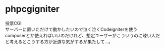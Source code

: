 # phpcgigniter

投票CGI  
サーバーに置いただけで動かしたいので泣く泣くCodeigniterを使う  
composerとか使えればいいのだけれど、想定ユーザーがこういうのに疎い人だと考えるとこうする方が近道な気がするが果たして…。
